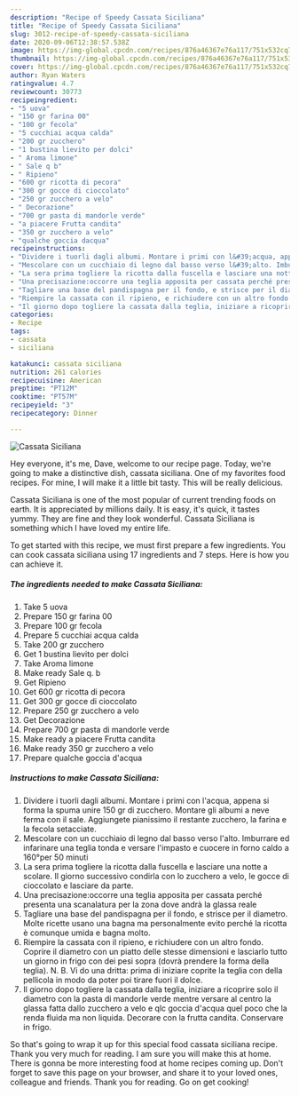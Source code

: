 ```yaml
---
description: "Recipe of Speedy Cassata Siciliana"
title: "Recipe of Speedy Cassata Siciliana"
slug: 3012-recipe-of-speedy-cassata-siciliana
date: 2020-09-06T12:38:57.538Z
image: https://img-global.cpcdn.com/recipes/876a46367e76a117/751x532cq70/cassata-siciliana-recipe-main-photo.jpg
thumbnail: https://img-global.cpcdn.com/recipes/876a46367e76a117/751x532cq70/cassata-siciliana-recipe-main-photo.jpg
cover: https://img-global.cpcdn.com/recipes/876a46367e76a117/751x532cq70/cassata-siciliana-recipe-main-photo.jpg
author: Ryan Waters
ratingvalue: 4.7
reviewcount: 30773
recipeingredient:
- "5 uova"
- "150 gr farina 00"
- "100 gr fecola"
- "5 cucchiai acqua calda"
- "200 gr zucchero"
- "1 bustina lievito per dolci"
- " Aroma limone"
- " Sale q b"
- " Ripieno"
- "600 gr ricotta di pecora"
- "300 gr gocce di cioccolato"
- "250 gr zucchero a velo"
- " Decorazione"
- "700 gr pasta di mandorle verde"
- "a piacere Frutta candita"
- "350 gr zucchero a velo"
- "qualche goccia dacqua"
recipeinstructions:
- "Dividere i tuorli dagli albumi. Montare i primi con l&#39;acqua, appena si forma la spuma unire 150 gr di zucchero. Montare gli albumi a neve ferma con il sale. Aggiungete pianissimo il restante zucchero, la farina e la fecola setacciate."
- "Mescolare con un cucchiaio di legno dal basso verso l&#39;alto. Imburrare ed infarinare una teglia tonda e versare l&#39;impasto e cuocere in forno caldo a 160°per 50 minuti"
- "La sera prima togliere la ricotta dalla fuscella e lasciare una notte a scolare. Il giorno successivo condirla con lo zucchero a velo, le gocce di cioccolato e lasciare da parte."
- "Una precisazione:occorre una teglia apposita per cassata perché presenta una scanalatura per la zona dove andrà la glassa reale"
- "Tagliare una base del pandispagna per il fondo, e strisce per il diametro. Molte ricette usano una bagna ma personalmente evito perché la ricotta è comunque umida e bagna molto."
- "Riempire la cassata con il ripieno, e richiudere con un altro fondo. Coprire il diametro con un piatto delle stesse dimensioni e lasciarlo tutto un giorno in frigo con dei pesi sopra (dovrà prendere la forma della teglia). N. B. Vi do una dritta: prima di iniziare coprite la teglia con della pellicola in modo da poter poi tirare fuori il dolce."
- "Il giorno dopo togliere la cassata dalla teglia, iniziare a ricoprire solo il diametro con la pasta di mandorle verde mentre versare al centro la glassa fatta dallo zucchero a velo e qlc goccia d&#39;acqua quel poco che la renda fluida ma non liquida. Decorare con la frutta candita. Conservare in frigo."
categories:
- Recipe
tags:
- cassata
- siciliana

katakunci: cassata siciliana 
nutrition: 261 calories
recipecuisine: American
preptime: "PT12M"
cooktime: "PT57M"
recipeyield: "3"
recipecategory: Dinner

---
```



![Cassata Siciliana](https://img-global.cpcdn.com/recipes/876a46367e76a117/751x532cq70/cassata-siciliana-recipe-main-photo.jpg)

Hey everyone, it's me, Dave, welcome to our recipe page. Today, we're going to make a distinctive dish, cassata siciliana. One of my favorites food recipes. For mine, I will make it a little bit tasty. This will be really delicious.



Cassata Siciliana is one of the most popular of current trending foods on earth. It is appreciated by millions daily. It is easy, it's quick, it tastes yummy. They are fine and they look wonderful. Cassata Siciliana is something which I have loved my entire life.


To get started with this recipe, we must first prepare a few ingredients. You can cook cassata siciliana using 17 ingredients and 7 steps. Here is how you can achieve it.

<!--inarticleads1-->

##### The ingredients needed to make Cassata Siciliana:

1. Take 5 uova
1. Prepare 150 gr farina 00
1. Prepare 100 gr fecola
1. Prepare 5 cucchiai acqua calda
1. Take 200 gr zucchero
1. Get 1 bustina lievito per dolci
1. Take  Aroma limone
1. Make ready  Sale q. b
1. Get  Ripieno
1. Get 600 gr ricotta di pecora
1. Get 300 gr gocce di cioccolato
1. Prepare 250 gr zucchero a velo
1. Get  Decorazione
1. Prepare 700 gr pasta di mandorle verde
1. Make ready a piacere Frutta candita
1. Make ready 350 gr zucchero a velo
1. Prepare qualche goccia d&#39;acqua




<!--inarticleads2-->

##### Instructions to make Cassata Siciliana:

1. Dividere i tuorli dagli albumi. Montare i primi con l&#39;acqua, appena si forma la spuma unire 150 gr di zucchero. Montare gli albumi a neve ferma con il sale. Aggiungete pianissimo il restante zucchero, la farina e la fecola setacciate.
1. Mescolare con un cucchiaio di legno dal basso verso l&#39;alto. Imburrare ed infarinare una teglia tonda e versare l&#39;impasto e cuocere in forno caldo a 160°per 50 minuti
1. La sera prima togliere la ricotta dalla fuscella e lasciare una notte a scolare. Il giorno successivo condirla con lo zucchero a velo, le gocce di cioccolato e lasciare da parte.
1. Una precisazione:occorre una teglia apposita per cassata perché presenta una scanalatura per la zona dove andrà la glassa reale
1. Tagliare una base del pandispagna per il fondo, e strisce per il diametro. Molte ricette usano una bagna ma personalmente evito perché la ricotta è comunque umida e bagna molto.
1. Riempire la cassata con il ripieno, e richiudere con un altro fondo. Coprire il diametro con un piatto delle stesse dimensioni e lasciarlo tutto un giorno in frigo con dei pesi sopra (dovrà prendere la forma della teglia). N. B. Vi do una dritta: prima di iniziare coprite la teglia con della pellicola in modo da poter poi tirare fuori il dolce.
1. Il giorno dopo togliere la cassata dalla teglia, iniziare a ricoprire solo il diametro con la pasta di mandorle verde mentre versare al centro la glassa fatta dallo zucchero a velo e qlc goccia d&#39;acqua quel poco che la renda fluida ma non liquida. Decorare con la frutta candita. Conservare in frigo.




So that's going to wrap it up for this special food cassata siciliana recipe. Thank you very much for reading. I am sure you will make this at home. There is gonna be more interesting food at home recipes coming up. Don't forget to save this page on your browser, and share it to your loved ones, colleague and friends. Thank you for reading. Go on get cooking!
